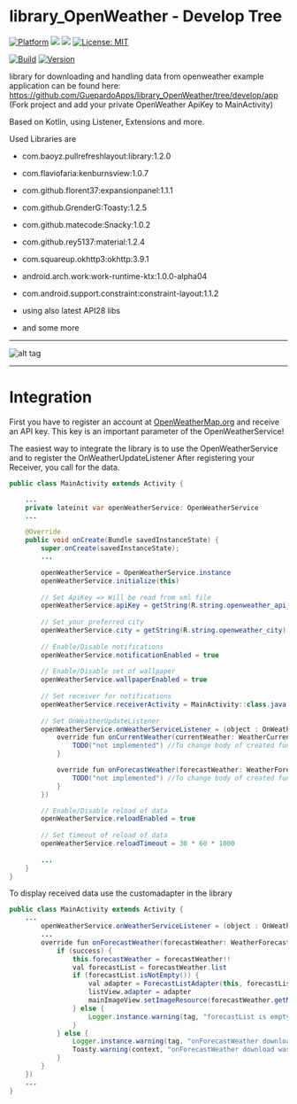 # library_OpenWeather - Develop Tree

[![Platform](https://img.shields.io/badge/platform-Android-blue.svg)](https://www.android.com)
<a target="_blank" href="https://www.paypal.me/GuepardoApps" title="Donate using PayPal"><img src="https://img.shields.io/badge/paypal-donate-blue.svg" /></a>
<a target="_blank" href="https://android-arsenal.com/api?level=21" title="API21+"><img src="https://img.shields.io/badge/API-21+-blue.svg" /></a>
[![License: MIT](https://img.shields.io/badge/License-MIT-blue.svg)](https://opensource.org/licenses/MIT)

[![Build](https://img.shields.io/badge/build-passing-green.svg)](https://github.com/GuepardoApps/library_OpenWeather/tree/develop/releases)
[![Version](https://img.shields.io/badge/version-v1.0.6.180706-green.svg)](https://github.com/GuepardoApps/library_OpenWeather/tree/develop/releases/openweather-2018-07-06.aar)

library for downloading and handling data from openweather
example application can be found here: https://github.com/GuepardoApps/library_OpenWeather/tree/develop/app (Fork project and add your private OpenWeather ApiKey to MainActivity)

Based on Kotlin, using Listener, Extensions and more.

Used Libraries are

- com.baoyz.pullrefreshlayout:library:1.2.0
- com.flaviofaria:kenburnsview:1.0.7
- com.github.florent37:expansionpanel:1.1.1
- com.github.GrenderG:Toasty:1.2.5
- com.github.matecode:Snacky:1.0.2
- com.github.rey5137:material:1.2.4
- com.squareup.okhttp3:okhttp:3.9.1

- android.arch.work:work-runtime-ktx:1.0.0-alpha04

- com.android.support.constraint:constraint-layout:1.1.2
- using also latest API28 libs

- and some more

---

![alt tag](https://github.com/GuepardoApps/library_OpenWeather/blob/develop/screenshots/example_usage.png)

---

# Integration

First you have to register an account at [OpenWeatherMap.org](http://www.openweathermap.org/) and receive an API key.
This key is an important parameter of the OpenWeatherService!

The easiest way to integrate the library is to use the OpenWeatherService and to register the OnWeatherUpdateListener
After registering your Receiver, you call for the data.

```java
public class MainActivity extends Activity {

    ...
    private lateinit var openWeatherService: OpenWeatherService
    ...

    @Override
    public void onCreate(Bundle savedInstanceState) {
        super.onCreate(savedInstanceState);
        ...

        openWeatherService = OpenWeatherService.instance
        openWeatherService.initialize(this)
		
        // Set ApiKey => Will be read from xml file
        openWeatherService.apiKey = getString(R.string.openweather_api_key)
		
        // Set your preferred city
        openWeatherService.city = getString(R.string.openweather_city)
		
        // Enable/Disable notifications
        openWeatherService.notificationEnabled = true
		
        // Enable/Disable set of wallpaper
        openWeatherService.wallpaperEnabled = true
		
        // Set receiver for notifications
        openWeatherService.receiverActivity = MainActivity::class.java
		
        // Set OnWeatherUpdateListener
        openWeatherService.onWeatherServiceListener = (object : OnWeatherServiceListener {
            override fun onCurrentWeather(currentWeather: WeatherCurrent?, success: Boolean) {
                TODO("not implemented") //To change body of created functions use File | Settings | File Templates.
            }

            override fun onForecastWeather(forecastWeather: WeatherForecast?, success: Boolean) {
                TODO("not implemented") //To change body of created functions use File | Settings | File Templates.
            }
        })

        // Enable/Disable reload of data
        openWeatherService.reloadEnabled = true
		
        // Set timeout of reload of data
        openWeatherService.reloadTimeout = 30 * 60 * 1000
		
        ...
    }
}
```

To display received data use the customadapter in the library

```java
public class MainActivity extends Activity {
    ...
        openWeatherService.onWeatherServiceListener = (object : OnWeatherServiceListener {
	    ...
        override fun onForecastWeather(forecastWeather: WeatherForecast?, success: Boolean) {
            if (success) {
                this.forecastWeather = forecastWeather!!
                val forecastList = forecastWeather.list
                if (forecastList.isNotEmpty()) {
                    val adapter = ForecastListAdapter(this, forecastList)
                    listView.adapter = adapter
                    mainImageView.setImageResource(forecastWeather.getMostWeatherCondition().wallpaperId)
                } else {
                    Logger.instance.warning(tag, "forecastList is empty")
                }
            } else {
                Logger.instance.warning(tag, "onForecastWeather download was  not successfully")
                Toasty.warning(context, "onForecastWeather download was  not successfully", Toast.LENGTH_LONG).show()
            }
        }
    })
    ...
}
```